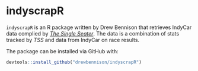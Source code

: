 # indyscrapR
`indyscrapR` is an R package written by Drew Bennison that retrieves IndyCar data complied by [*The Single Seater*](https://thesingleseater.com/). The data is a combination of stats tracked by *TSS* and data from IndyCar on race results. 

The package can be installed via GitHub with:
``` R
devtools::install_github("drewbennison/indyscrapR")
```
